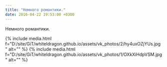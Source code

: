 ```yaml
---
title: "Немного романтики."
date: 2016-04-22 19:53:00 +0300
---
```


Немного романтики.


{% include media.html f="D:/site/GiT/whiteldragon.github.io/assets/vk_photos/2/hy4uxOZjYUs.jpg" alt="" %}
{% include media.html f="D:/site/GiT/whiteldragon.github.io/assets/vk_photos/1/OXkXiHdpVSM.jpg" alt="" %}
